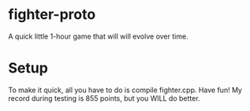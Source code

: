 # fighter-proto
A quick little 1-hour game that will will evolve over time.
# Setup
To make it quick, all you have to do is compile fighter.cpp.
Have fun!
My record during testing is 855 points, but you WILL do better.
